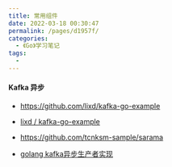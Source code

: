 ```yaml
---
title: 常用组件
date: 2022-03-18 00:30:47
permalink: /pages/d1957f/
categories:
  - 《Go》学习笔记
tags:
  - 
---
```

####  **Kafka 异步**

- https://github.com/lixd/kafka-go-example
-  [lixd / kafka-go-example](https://github.com/lixd/kafka-go-example)
- https://github.com/tcnksm-sample/sarama

- [golang kafka异步生产者实现](https://blog.csdn.net/weixin_41624645/article/details/116201231)